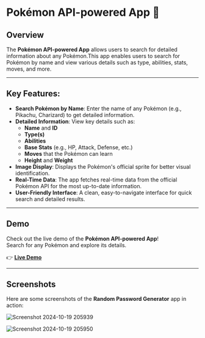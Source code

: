 # Pokémon API-powered App 🐾

## Overview
The **Pokémon API-powered App** allows users to search for detailed information about any Pokémon.This app enables users to search for Pokémon by name and view various details such as type, abilities, stats, moves, and more.

---

## Key Features:
- **Search Pokémon by Name**: Enter the name of any Pokémon (e.g., Pikachu, Charizard) to get detailed information.
- **Detailed Information**: View key details such as:
  - **Name** and **ID**
  - **Type(s)**
  - **Abilities**
  - **Base Stats** (e.g., HP, Attack, Defense, etc.)
  - **Moves** that the Pokémon can learn
  - **Height** and **Weight**
- **Image Display**: Displays the Pokémon's official sprite for better visual identification.
- **Real-Time Data**: The app fetches real-time data from the official Pokémon API for the most up-to-date information.
- **User-Friendly Interface**: A clean, easy-to-navigate interface for quick search and detailed results.

---

## Demo

Check out the live demo of the **Pokémon API-powered App**!  
Search for any Pokémon and explore its details.

👉 **[Live Demo](https://pokemon-project-okabhishek88.vercel.app/)**

---

## Screenshots

Here are some screenshots of the **Random Password Generator** app in action:

![Screenshot 2024-10-19 205939](https://github.com/user-attachments/assets/3856529b-f504-4f18-9b2e-abee35dd2850)

![Screenshot 2024-10-19 205950](https://github.com/user-attachments/assets/f056a943-5913-4e6f-a62a-9310526acc84)
